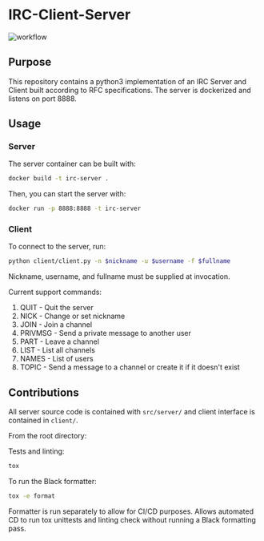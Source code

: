 # IRC-Client-Server
![workflow](https://github.com/jiangha4/irc-client-server/workflows/workflow.yml/badge.svg)

## Purpose
This repository contains a python3 implementation of an IRC Server and Client built 
according to RFC specifications. The server is dockerized and listens on port 8888.

## Usage

### Server
The server container can be built with:
```bash
docker build -t irc-server .
```

Then, you can start the server with:
```bash
docker run -p 8888:8888 -t irc-server
```

### Client
To connect to the server, run:
```bash
python client/client.py -n $nickname -u $username -f $fullname
```
Nickname, username, and fullname must be supplied at invocation. 

Current support commands:
1. QUIT - Quit the server
2. NICK - Change or set nickname
3. JOIN - Join a channel
4. PRIVMSG - Send a private message to another user
5. PART - Leave a channel
6. LIST - List all channels
7. NAMES - List of users
8. TOPIC - Send a message to a channel or create it if it doesn't exist

## Contributions
All server source code is contained with `src/server/` and client interface is contained in
`client/`.

From the root directory:

Tests and linting:
```bash
tox
```

To run the Black formatter:
```bash
tox -e format
```

Formatter is run separately to allow for CI/CD purposes. Allows automated CD to run tox unittests and
linting check without running a Black formatting pass. 